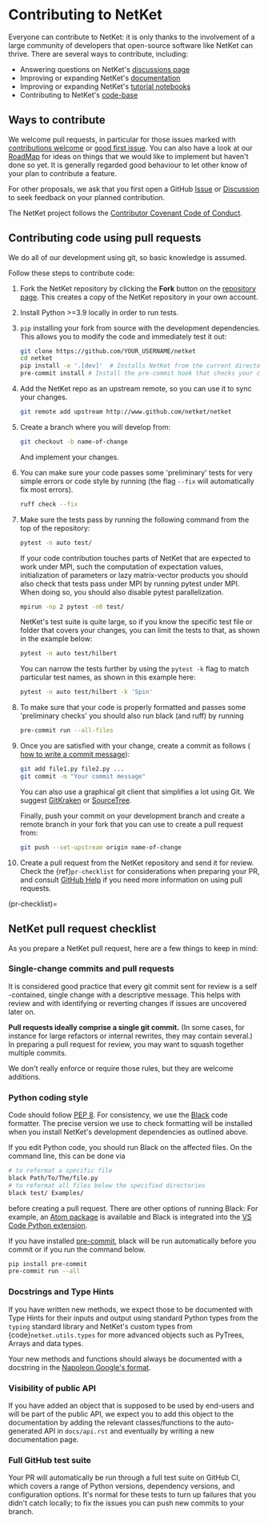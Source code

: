 # Contributing to NetKet

Everyone can contribute to NetKet: it is only thanks to the involvement of a large community of developers that open-source 
software like NetKet can thrive.
There are several ways to contribute, including:

- Answering questions on NetKet's [discussions page](https://github.com/netket/netket/discussions)
- Improving or expanding NetKet's [documentation](https://www.netket.org/docs/getting_started.html)
- Improving or expanding NetKet's [tutorial notebooks](https://www.netket.org/tutorials.html)
- Contributing to NetKet's [code-base](https://github.com/netket/netket/)

## Ways to contribute

We welcome pull requests, in particular for those issues marked with
[contributions welcome](https://github.com/netket/netket/labels/contributor%20welcome) or
[good first issue](https://github.com/netket/netket/labels/good%20first%20issue). 
You can also have a look at our [RoadMap](https://github.com/netket/netket/issues/559) for ideas
on things that we would like to implement but haven't done so yet.
It is generally regarded good behaviour to let other know of your plan to contribute a feature.

For other proposals, we ask that you first open a GitHub
[Issue](https://github.com/netket/netket/issues/new/choose) or
[Discussion](https://github.com/netket/netket/discussions)
to seek feedback on your planned contribution.

The NetKet project follows the [Contributor Covenant Code of Conduct](http://contributor-covenant.org/version/1/4/).

## Contributing code using pull requests

We do all of our development using git, so basic knowledge is assumed.

Follow these steps to contribute code:

1. Fork the NetKet repository by clicking the **Fork** button on the
   [repository page](http://www.github.com/netket/netket). This creates
   a copy of the NetKet repository in your own account.

2. Install Python >=3.9 locally in order to run tests.

3. `pip` installing your fork from source with the development dependencies. 
   This allows you to modify the code and immediately test it out:

   ```bash
   git clone https://github.com/YOUR_USERNAME/netket
   cd netket
   pip install -e '.[dev]'  # Installs NetKet from the current directory in editable mode.
   pre-commit install # Install the pre-commit hook that checks your commit for good formatting
   ```

4. Add the NetKet repo as an upstream remote, so you can use it to sync your
   changes.

   ```bash
   git remote add upstream http://www.github.com/netket/netket
   ```

5. Create a branch where you will develop from:

   ```bash
   git checkout -b name-of-change
   ```

   And implement your changes.

6. You can make sure your code passes some 'preliminary' tests for very simple errors or code style by running (the flag `--fix` will automatically fix most errors).

   ```bash
   ruff check --fix
   ```

7. Make sure the tests pass by running the following command from the top of
   the repository:

   ```bash
   pytest -n auto test/
   ```

   If your code contribution touches parts of NetKet that are expected to work under MPI, such
   the computation of expectation values, initialization of parameters or lazy matrix-vector products
   you should also check that tests pass under MPI by running pytest under MPI. When doing so, you
   should also disable pytest parallelization.

   ```bash
   mpirun -np 2 pytest -n0 test/
   ```

   NetKet's test suite is quite large, so if you know the specific test file or folder that covers your changes, you can limit the tests to that, as shown in the example below:

   ```bash
   pytest -n auto test/hilbert
   ```

   You can narrow the tests further by using the `pytest -k` flag to match particular test names, as shown in this example here:

   ```bash
   pytest -n auto test/hilbert -k 'Spin'
   ```

8. To make sure that your code is properly formatted and passes some 'preliminary checks' you should also run black (and ruff) by running
   ```bash
   pre-commit run --all-files 
   ```

9. Once you are satisfied with your change, create a commit as follows (
   [how to write a commit message](https://chris.beams.io/posts/git-commit/)):

   ```bash
   git add file1.py file2.py ...
   git commit -m "Your commit message"
   ```
   You can also use a graphical git client that simplifies a lot using Git.
   We suggest [GitKraken](https://www.gitkraken.com/) or [SourceTree](https://www.sourcetreeapp.com/).

   Finally, push your commit on your development branch and create a remote 
   branch in your fork that you can use to create a pull request from:

   ```bash
   git push --set-upstream origin name-of-change
   ```

10. Create a pull request from the NetKet repository and send it for review.
   Check the {ref}`pr-checklist` for considerations when preparing your PR, and
   consult [GitHub Help](https://help.github.com/articles/about-pull-requests/)
   if you need more information on using pull requests.


(pr-checklist)=

## NetKet pull request checklist

As you prepare a NetKet pull request, here are a few things to keep in mind:

### Single-change commits and pull requests

It is considered good practice that every git commit sent for review is a self
-contained, single change with a descriptive message. 
This helps with review and with identifying or reverting changes if
issues are uncovered later on.

**Pull requests ideally comprise a single git commit.** (In some cases, for
instance for large refactors or internal rewrites, they may contain several.)
In preparing a pull request for review, you may want to squash together
multiple commits. 

We don't really enforce or require those rules, but they are welcome additions.

### Python coding style

Code should follow [PEP 8](https://www.python.org/dev/peps/pep-0008/).
For consistency, we use the [Black](https://github.com/python/black) code formatter.
The precise version we use to check formatting will be installed when you install NetKet's development
dependencies as outlined above.

If you edit Python code, you should run Black on the affected files.
On the command line, this can be done via
```bash
# to reformat a specific file
black Path/To/The/file.py
# to reformat all files below the specified directories
black test/ Examples/
```
before creating a pull request.
There are other options of running Black: For example, an [Atom package](https://atom.io/packages/python-black) is available and Black is integrated into the [VS Code Python extension](https://code.visualstudio.com/docs/python/editing#_formatting).

If you have installed [pre-commit](https://pre-commit.com/), black will be run automatically before you commit or
if you run the command below.

```bash
pip install pre-commit
pre-commit run --all
```

### Docstrings and Type Hints

If you have written new methods, we expect those to be documented with Type Hints for
their inputs and output using standard Python types from the `typing` standard library
and NetKet's custom types from {code}`netket.utils.types` for more advanced objects such
as PyTrees, Arrays and data types.

Your new methods and functions should always be documented with a docstring in the 
[Napoleon Google's format](https://sphinxcontrib-napoleon.readthedocs.io/en/latest/example_google.html).

### Visibility of public API

If you have added an object that is supposed to be used by end-users and will be part 
of the public API, we expect you to add this object to the documentation by adding
the relevant classes/functions to the auto-generated API in `docs/api.rst` and eventually
by writing a new documentation page.

### Full GitHub test suite

Your PR will automatically be run through a full test suite on GitHub CI, which
covers a range of Python versions, dependency versions, and configuration options.
It's normal for these tests to turn up failures that you didn't catch locally; to
fix the issues you can push new commits to your branch.

